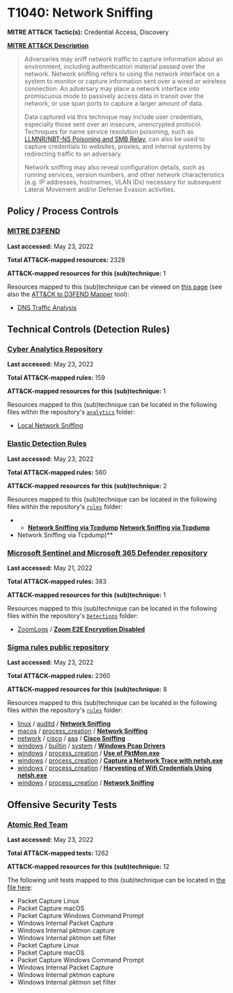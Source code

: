 # T1040: Network Sniffing
**MITRE ATT&CK Tactic(s):** Credential Access, Discovery

**[MITRE ATT&CK Description](https://attack.mitre.org/techniques/T1040)**
<blockquote>Adversaries may sniff network traffic to capture information about an environment, including authentication material passed over the network. Network sniffing refers to using the network interface on a system to monitor or capture information sent over a wired or wireless connection. An adversary may place a network interface into promiscuous mode to passively access data in transit over the network, or use span ports to capture a larger amount of data.

Data captured via this technique may include user credentials, especially those sent over an insecure, unencrypted protocol. Techniques for name service resolution poisoning, such as [LLMNR/NBT-NS Poisoning and SMB Relay](https://attack.mitre.org/techniques/T1557/001), can also be used to capture credentials to websites, proxies, and internal systems by redirecting traffic to an adversary.

Network sniffing may also reveal configuration details, such as running services, version numbers, and other network characteristics (e.g. IP addresses, hostnames, VLAN IDs) necessary for subsequent Lateral Movement and/or Defense Evasion activities.</blockquote>

## Policy / Process Controls
### [MITRE D3FEND](https://d3fend.mitre.org/)
**Last accessed:** May 23, 2022

**Total ATT&CK-mapped resources:** 2328

**ATT&CK-mapped resources for this (sub)technique:** 1

Resources mapped to this (sub)technique can be viewed on [this page](https://d3fend.mitre.org/) (see also the [ATT&CK to D3FEND Mapper](https://d3fend.mitre.org/tools/attack-mapper) tool):

* [DNS Traffic Analysis](https://d3fend.mitre.org/technique/d3f:DNSTrafficAnalysis)

## Technical Controls (Detection Rules)
### [Cyber Analytics Repository](https://car.mitre.org)
**Last accessed:** May 23, 2022

**Total ATT&CK-mapped rules:** 159

**ATT&CK-mapped resources for this (sub)technique:** 1

Resources mapped to this (sub)technique can be located in the following files within the repository's <code>[analytics](https://github.com/mitre-attack/car/blob/master/analytics)</code> folder:

* [Local Network Sniffing](https://github.com/mitre-attack/car/tree/master/analytics/CAR-2020-11-002.yaml)

### [Elastic Detection Rules](https://github.com/elastic/detection-rules)
**Last accessed:** May 23, 2022

**Total ATT&CK-mapped rules:** 560

**ATT&CK-mapped resources for this (sub)technique:** 2

Resources mapped to this (sub)technique can be located in the following files within the repository's <code>[rules](https://github.com/elastic/detection-rules/tree/main/rules)</code> folder:

* * **[Network Sniffing via Tcpdump](https://github.com/elastic/detection-rules/blob/main/rules/_deprecated/credential_access_tcpdump_activity.toml)**
**[Network Sniffing via Tcpdump](https://github.com/elastic/detection-rules/blob/main/rules/_deprecated/credential_access_tcpdump_activity.toml)**
* Network Sniffing via Tcpdump)**

### [Microsoft Sentinel and Microsoft 365 Defender repository](https://github.com/Azure/Azure-Sentinel)
**Last accessed:** May 21, 2022

**Total ATT&CK-mapped rules:** 383

**ATT&CK-mapped resources for this (sub)technique:** 1

Resources mapped to this (sub)technique can be located in the following files within the repository's <code>[Detections](https://github.com/Azure/Azure-Sentinel/tree/master/Detections)</code> folder:

* [ZoomLogs](https://github.com/Azure/Azure-Sentinel/tree/master/Detections/ZoomLogs/) / **[Zoom E2E Encryption Disabled](https://github.com/Azure/Azure-Sentinel/blob/master/Detections/ZoomLogs/E2EEDisbaled.yaml)**

### [Sigma rules public repository](https://github.com/SigmaHQ/sigma)
**Last accessed:** May 23, 2022

**Total ATT&CK-mapped rules:** 2360

**ATT&CK-mapped resources for this (sub)technique:** 8

Resources mapped to this (sub)technique can be located in the following files within the repository's <code>[rules](https://github.com/SigmaHQ/sigma/tree/master/rules)</code> folder:

* [linux](https://github.com/SigmaHQ/sigma/tree/master/rules/linux/) / [auditd](https://github.com/SigmaHQ/sigma/tree/master/rules/linux/auditd/) / **[Network Sniffing](https://github.com/SigmaHQ/sigma/blob/master/rules/linux/auditd/lnx_network_sniffing.yml)**
* [macos](https://github.com/SigmaHQ/sigma/tree/master/rules/macos/) / [process_creation](https://github.com/SigmaHQ/sigma/tree/master/rules/macos/process_creation/) / **[Network Sniffing](https://github.com/SigmaHQ/sigma/blob/master/rules/macos/process_creation/proc_creation_macos_network_sniffing.yml)**
* [network](https://github.com/SigmaHQ/sigma/tree/master/rules/network/) / [cisco](https://github.com/SigmaHQ/sigma/tree/master/rules/network/cisco/) / [aaa](https://github.com/SigmaHQ/sigma/tree/master/rules/network/cisco/aaa/) / **[Cisco Sniffing](https://github.com/SigmaHQ/sigma/blob/master/rules/network/cisco/aaa/cisco_cli_net_sniff.yml)**
* [windows](https://github.com/SigmaHQ/sigma/tree/master/rules/windows/) / [builtin](https://github.com/SigmaHQ/sigma/tree/master/rules/windows/builtin/) / [system](https://github.com/SigmaHQ/sigma/tree/master/rules/windows/builtin/system/) / **[Windows Pcap Drivers](https://github.com/SigmaHQ/sigma/blob/master/rules/windows/builtin/system/win_pcap_drivers.yml)**
* [windows](https://github.com/SigmaHQ/sigma/tree/master/rules/windows/) / [process_creation](https://github.com/SigmaHQ/sigma/tree/master/rules/windows/process_creation/) / **[Use of PktMon.exe](https://github.com/SigmaHQ/sigma/blob/master/rules/windows/process_creation/proc_creation_win_lolbin_pktmon.yml)**
* [windows](https://github.com/SigmaHQ/sigma/tree/master/rules/windows/) / [process_creation](https://github.com/SigmaHQ/sigma/tree/master/rules/windows/process_creation/) / **[Capture a Network Trace with netsh.exe](https://github.com/SigmaHQ/sigma/blob/master/rules/windows/process_creation/proc_creation_win_netsh_packet_capture.yml)**
* [windows](https://github.com/SigmaHQ/sigma/tree/master/rules/windows/) / [process_creation](https://github.com/SigmaHQ/sigma/tree/master/rules/windows/process_creation/) / **[Harvesting of Wifi Credentials Using netsh.exe](https://github.com/SigmaHQ/sigma/blob/master/rules/windows/process_creation/proc_creation_win_netsh_wifi_credential_harvesting.yml)**
* [windows](https://github.com/SigmaHQ/sigma/tree/master/rules/windows/) / [process_creation](https://github.com/SigmaHQ/sigma/tree/master/rules/windows/process_creation/) / **[Network Sniffing](https://github.com/SigmaHQ/sigma/blob/master/rules/windows/process_creation/proc_creation_win_network_sniffing.yml)**


## Offensive Security Tests
### [Atomic Red Team](https://github.com/redcanaryco/atomic-red-team)
**Last accessed:** May 23, 2022

**Total ATT&CK-mapped tests:** 1262

**ATT&CK-mapped resources for this (sub)technique:** 12

The following unit tests mapped to this (sub)technique can be located in [the file here](https://github.com/redcanaryco/atomic-red-team/tree/master/atomics/T1040/T1040.yaml):

* Packet Capture Linux
* Packet Capture macOS
* Packet Capture Windows Command Prompt
* Windows Internal Packet Capture
* Windows Internal pktmon capture
* Windows Internal pktmon set filter
* Packet Capture Linux
* Packet Capture macOS
* Packet Capture Windows Command Prompt
* Windows Internal Packet Capture
* Windows Internal pktmon capture
* Windows Internal pktmon set filter

